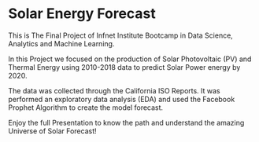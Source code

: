 # Solar Energy Forecast

This is The Final Project of Infnet Institute Bootcamp in Data Science, Analytics and Machine Learning.

In this Project we focused on the production of Solar Photovoltaic (PV) and Thermal Energy using 2010-2018 data to predict Solar Power energy by 2020.

The data was collected through the California ISO Reports. It was performed an exploratory data analysis (EDA) and used the Facebook Prophet Algorithm to create the model forecast.

Enjoy the full Presentation to know the path and understand the amazing Universe of Solar Forecast!
